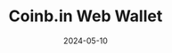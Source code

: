 ---
title: Coinb.in Web Wallet
appId: web.coinb.in
authors:
- danny
released: 2015-03-25
discontinued: 
updated: 2020-07-07
version: 1.7-beta
provider: OutCast3k
providerWebsite: 
website: https://coinb.in
repository: https://github.com/OutCast3k/coinbin
issue: 
icon: web.coinb.in.png
bugbounty: 
meta: ok
verdict: wip
date: 2024-05-10
reviewArchive:
twitter: 
social:
features:
---